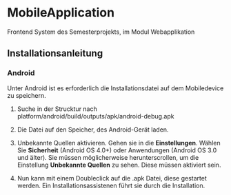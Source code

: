 # MobileApplication
Frontend System des Semesterprojekts, im Modul Webapplikation

## Installationsanleitung
### Android

Unter Android ist es erforderlich die Installationsdatei auf dem Mobiledevice zu speichern.

1. Suche in der Strucktur nach platform/android/build/outputs/apk/android-debug.apk

2. Die Datei auf den Speicher, des Android-Gerät laden. 

3. Unbekannte Quellen aktivieren. Gehen sie in die **Einstellungen**. Wählen Sie **Sicherheit** (Android OS 4.0+) oder Anwendungen (Android OS 3.0 und älter). Sie müssen möglicherweise herunterscrollen, um die Einstellung **Unbekannte Quellen** zu sehen. Diese müssen aktiviert sein. 

4. Nun kann mit einem Doubleclick auf die .apk Datei, diese gestartet werden. Ein Installationsassistenen führt sie durch die Installation. 





